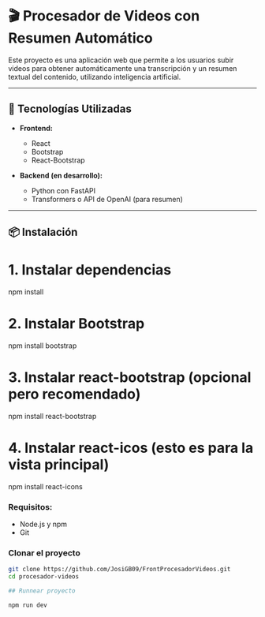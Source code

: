# 🎬 Procesador de Videos con Resumen Automático

Este proyecto es una aplicación web que permite a los usuarios subir videos para obtener automáticamente una transcripción y un resumen textual del contenido, utilizando inteligencia artificial.

---

## 🚀 Tecnologías Utilizadas

- **Frontend:**
  - React
  - Bootstrap
  - React-Bootstrap

- **Backend (en desarrollo):**
  - Python con FastAPI
  - Transformers o API de OpenAI (para resumen)

---

## 📦 Instalación

# 1. Instalar dependencias
npm install

# 2. Instalar Bootstrap
npm install bootstrap

# 3. Instalar react-bootstrap (opcional pero recomendado)
npm install react-bootstrap

# 4. Instalar react-icos (esto es para la vista principal)
npm install react-icons

### Requisitos:
- Node.js y npm
- Git

### Clonar el proyecto

```bash
git clone https://github.com/JosiGB09/FrontProcesadorVideos.git
cd procesador-videos

## Runnear proyecto

npm run dev
